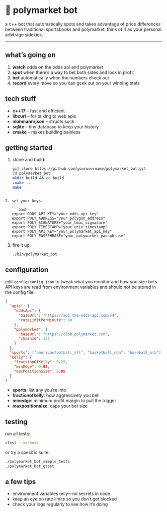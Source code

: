 # 🤖 polymarket bot

a c++ bot that automatically spots and takes advantage of price differences between traditional sportsbooks and polymarket. think of it as your personal arbitrage sidekick.

---

## what’s going on

1. **watch** odds on the odds api and polymarket  
2. **spot** when there’s a way to bet both sides and lock in profit  
3. **bet** automatically when the numbers check out  
4. **record** every move so you can geek out on your winning stats

## tech stuff

- **c++17** – fast and efficient  
- **libcurl** – for talking to web apis  
- **nlohmann/json** – structs suck
- **sqlite** – tiny database to keep your history  
- **cmake** – makes building painless

## getting started

1. clone and build:
   ```bash
   git clone https://github.com/yourusername/polymarket_bot.git
   cd polymarket_bot
   mkdir build && cd build
   cmake ..
   make
```

2. set your keys:

   ```bash
   export ODDS_API_KEY="your_odds_api_key"
   export POLY_ADDRESS="your_polygon_address"
   export POLY_SIGNATURE="your_hmac_signature"
   export POLY_TIMESTAMP="your_unix_timestamp"
   export POLY_API_KEY="your_polymarket_api_key"
   export POLY_PASSPHRASE="your_polymarket_passphrase"
   ```
3. fire it up:

   ```bash
   ./bin/polymarket_bot
   ```

## configuration

edit `config/config.json` to tweak what you monitor and how you size bets. API keys are read from environment variables and should not be stored in the config file:

```json
{
  "apis": {
    "oddsApi": {
      "baseUrl": "https://api.the-odds-api.com/v4",
      "rateLimitPerMinute": 60
    },
    "polymarket": {
      "baseUrl": "https://clob.polymarket.com",
      "chainId": 137
    }
  },
  "sports": ["americanfootball_nfl", "basketball_nba", "baseball_mlb"],
  "kelly": {
    "fractionOfKelly": 0.25,
    "minEdge": 0.02,
    "maxPositionSize": 0.05
  }
}
```

* **sports**: list any you’re into
* **fractionofkelly**: how aggressively you bet
* **minedge**: minimum profit margin to pull the trigger
* **maxpositionsize**: caps your bet size

## testing

run all tests:

```bash
ctest --verbose
```

or try a specific suite:

```bash
./polymarket_bot_simple_tests
./polymarket_bot_gtest
```

## a few tips

* environment variables only—no secrets in code
* keep an eye on rate limits so you don’t get blocked
* check your logs regularly to see how it’s doing



